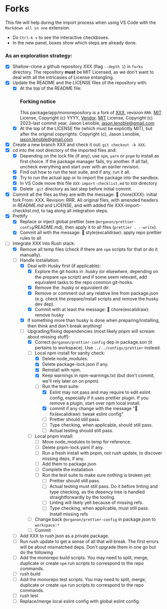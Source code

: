 # Forks

This file will help during the import process when using VS Code with the `Markdown all in one` extension.

- Do `Ctrl-k v` to see the interactive checkboxes.
- In the new panel, boxes show which steps are already done.

### As an exploration strategy:

- [x] Shallow-clone a github repository XXX (flag `--depth 1`) in `forks` directory. The repository **must** be MIT Licensed, as we don't want to deal with all the intricasies of License entangling.
- [x] Update the README and the LICENSE files of the repository with:
  - [x] At the top of the README file:
    ### Forking notice
    This package/app/monorepository is a fork of [XXX](https://github.com/vendor/x.git), revision `RRR`. [MIT](https://opensource.org/license/mit/) License, Copyright (c) YYYY, [Vendor](https://vendor.com). [MIT](https://opensource.org/license/mit/) License, Copyright (c) 2023-last commit year, Jason Lenoble, <jason.lenoble@gmail.com>
  - [x] At the top of the LICENSE file (which must be explicitly MIT), but after the original copyrights: Copyright (c), Jason Lenoble, <jason.lenoble@gmail.com>
- [x] Create a new branch XXX and check it out: `git checkout -b XXX`.
- [x] cd into the root directory of the imported files and:
  - [x] Depending on the lock file (if any), use `npm`, `yarn` or `pnpm` to install as first choice. If the package manager fails, try another. If all fail, uncheck everything and start over with an earlier revision.
  - [x] Find out how to run the test suite, and if any, run it all.
  - [x] Try to run the actual app or to import the package into the sandbox.
  - [x] In VS Code move this file `XXX-import-checklist.md` to `XXX` directory
  - [x] Delete `.git` directory as last step before initial commit.
- [x] Commit all the files as they are with the message: 🔧 chore(XXX): initial fork From: XXX. Revision: RRR. All original files, with amended headers in README.md and LICENSE, and with added file XXX-import-checklist.md, to tag along all integration steps.
- [x] Prettify
  - [x] Replace or inject global prettier (see `@organon/prettier-config`/README.md), then apply it to all files (`prettier . --write`).
  - [x] Commit all with the message: 🎨 style(excalidraw): apply repo prettier rules to all
- [ ] Integrate XXX into Rush stack:
  - [x] Remove all temp files (check if there are `npm` scripts for that or do it manually).
  - [ ] Handle installation:
    - [x] Deal with Husky first (if applicable):
      - [x] Explore the git hooks in .husky (or elsewhere, depending on the prepare `npm` script) and if some seem relevant, add equivalent tasks to the repo common git-hooks.
      - [x] Remove the .husky or equivalent dir.
      - [x] Remove or comment out any relative line from package.json (e.g. check the prepare/install scripts and remove the husky dev dep).
      - [x] Commit with at least the message: 🔧 chore(excalidraw): remove husky
    - [x] If something more than husky is done when preparing/installing, then think and don't break anything!
    - [ ] Upgrading/fixing dependencies (most likely pnpm will scream about missing stuff):
      - [x] Correct `@organon/prettier-config` dep in package.son (it pertains to workspace). Use `../../configs/prettier` instead.
      - [ ] Local npm install for sanity check:
        - [x] Delete node_modules.
        - [x] Delete package-lock.json if any.
        - [x] Reinstall with npm.
        - [x] Keep warnings in npm-warnings.txt (but don't commit, we'll rely later on on pnpm).
        - [ ] Run the test suite:
          - [x] Eslint may not pass and may require to edit eslint config, especially if it uses prettier plugin. If you remove a plugin, start over npm local install.
          - [x] commit if any change with the message "🐛 fix(excalidraw): tweak eslint config"
          - [ ] Prettier should still pass.
          - [ ] Type checking, when applicable, should still pass.
          - [ ] Actual testing should still pass.
      - [ ] Local pnpm install:
        - [ ] Move node_modules to temp for reference.
        - [ ] Delete pnpm-lock.yaml if any.
        - [ ] Run a fresh install with pnpm, not rush update, to discover missing deps, if any.
        - [ ] Add them to package.json
        - [ ] Complete the installation
        - [ ] Run the test suite to make sure nothing is broken yet:
          - [ ] Prettier should still pass.
          - [ ] Actual testing must still pass. Do it before linting and type checking, as the depency tree is handled straightforwardly by the tooling.
          - [ ] Linting will likely yell because of missing refs.
          - [ ] Type checking, when applicable, must still pass. Install missing refs
      - [ ] Change back `@organon/prettier-config` in package.json to `workspace:*`
      - [ ] Commit
  - [ ] Add XXX to rush.json as a private package.
  - [ ] Run rush update to get a sense of all that will break. The first errors will be about mismatched deps. Don't upgrade them in one go but do the following
  - [ ] Add the monorepo build scripts. You may need to split, merge, duplicate or create `npm` run scripts to correspond to the repo commands.
  - [ ] rush build
  - [ ] Add the monorepo test scripts. You may need to split, merge, duplicate or create `npm` run scripts to correspond to the repo commands.
  - [ ] rush test
  - [ ] Replace/merge local eslint config with global eslint config.
